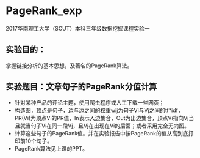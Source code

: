 # PageRank_exp
2017华南理工大学（SCUT）本科三年级数据挖掘课程实验一

## 实验目的：
掌握链接分析的基本思想，及著名的PageRank算法。 
## 实验题目：文章句子的PageRank分值计算
- 针对某种产品的评论主题，使用爬虫程序或人工下载一些网页；
- 构造图，顶点是句子，边与边之间的权重wij为句子Vi与Vj之间的tf*idf，PR(Vi)为顶点Vi的PR值，In表示入边集合，Out为出边集合，顶点Vi指向Vj当且就当句子Vi在同一段Vj，且Vj在出现在Vi的后面；或者采用完全无向图。
- 计算这些句子的PageRank值。并在实验报告中按PageRank的值从高到底打印前10个句子。
- PageRank算法见上课的PPT。
